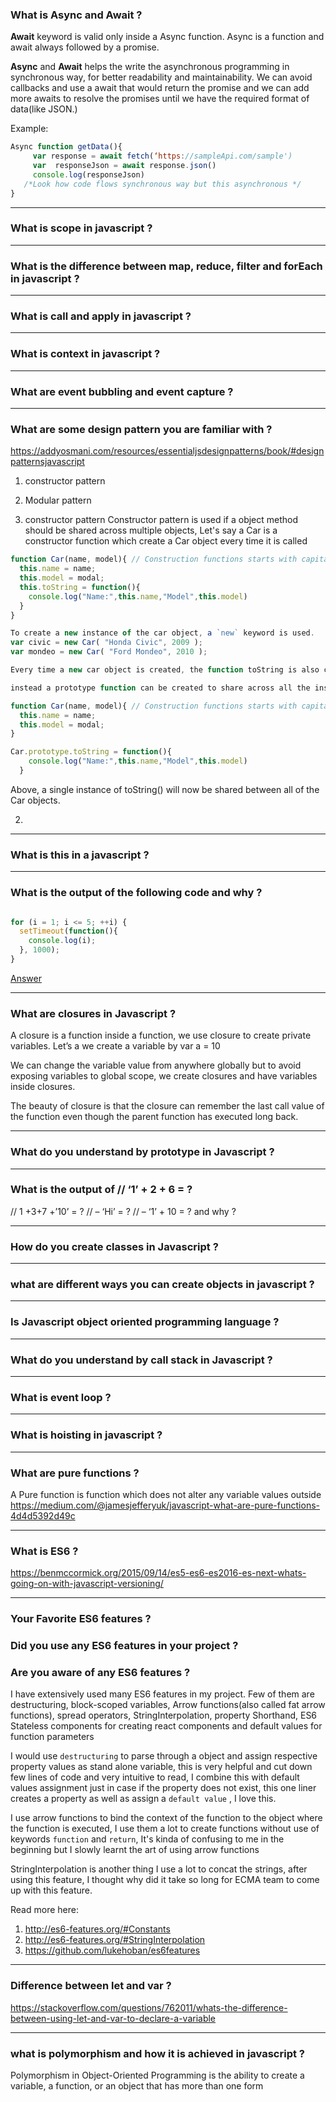 
### What is Async and Await ?
**Await** keyword is valid only inside a Async function. Async is a function and await always followed by a promise.

**Async** and **Await** helps the write the asynchronous programming in synchronous way, for better readability and maintainability. 
We can avoid callbacks and use a await that would return the promise and we can add more awaits to resolve the promises until we have the required format of data(like JSON.)

Example:

```javascript
Async function getData(){
     var response = await fetch(‘https://sampleApi.com/sample')
     var  responseJson = await response.json()
     console.log(responseJson) 
   /*Look how code flows synchronous way but this asynchronous */
}

```

---

### What is scope in javascript ?

---

### What is the difference between map, reduce, filter and forEach in javascript ?

---

### What is call and apply in javascript ?

---

### What is context in javascript ?

---

### What are event bubbling and event capture ?

---

### What are some design pattern you are familiar with ?
https://addyosmani.com/resources/essentialjsdesignpatterns/book/#designpatternsjavascript

1. constructor pattern
2. Modular pattern

3. constructor pattern
Constructor pattern is used if a object method should be shared across multiple objects,
Let's say a Car is a constructor function which create a Car object every time it is called

```javascript
function Car(name, model){ // Construction functions starts with capital letter(Just to differentiate)
  this.name = name;
  this.model = modal;
  this.toString = function(){
    console.log("Name:",this.name,"Model",this.model)
  }
}

To create a new instance of the car object, a `new` keyword is used.
var civic = new Car( "Honda Civic", 2009 );
var mondeo = new Car( "Ford Mondeo", 2010 );

Every time a new car object is created, the function toString is also created which takes memory.

instead a prototype function can be created to share across all the instances of the car objects

function Car(name, model){ // Construction functions starts with capital letter(Just to differentiate)
  this.name = name;
  this.model = modal;
}

Car.prototype.toString = function(){
    console.log("Name:",this.name,"Model",this.model)
  }
```
Above, a single instance of toString() will now be shared between all of the Car objects.

2. 
---

### What is this in a javascript ?

---

### What is the output of the following code and why ?

```javascript

for (i = 1; i <= 5; ++i) {
  setTimeout(function(){
    console.log(i);
  }, 1000);
}
```

[Answer](https://coderwall.com/p/_ppzrw/be-careful-with-settimeout-in-loops)

---

### What are closures in Javascript ?

A closure is a function inside a function, we use closure to create private variables. Let’s a we create a variable by var a = 10

We can change the variable value from anywhere globally but to avoid exposing variables to global scope, we create closures and have variables inside closures.

The beauty of closure is that the closure can remember the last call value of the function even though the parent function has executed long back.

---

### What do you understand by prototype in Javascript ?

---

### What is the output of // ‘1’ + 2 + 6 = ?
// 1 +3+7 +’10’ = ?
// – ‘Hi’ = ?
// – ‘1’ + 10 = ? and why ?

---

### How do you create classes in Javascript ?

---

### what are different ways you can create objects in javascript ?

---

### Is Javascript object oriented programming language ?

---

### What do you understand by call stack in Javascript ?

---

### What is event loop ?

---

### What is hoisting in javascript ?

---

### What are pure functions ?

A Pure function is function which does not alter any variable values outside
 https://medium.com/@jamesjefferyuk/javascript-what-are-pure-functions-4d4d5392d49c

---

### What is ES6 ? 

https://benmccormick.org/2015/09/14/es5-es6-es2016-es-next-whats-going-on-with-javascript-versioning/

---

### Your Favorite ES6 features ?
### Did you use any ES6 features in your project ?
### Are you aware of any ES6 features ?

I have extensively used many ES6 features in my project.
Few of them are destructuring, block-scoped variables, Arrow functions(also called fat arrow functions), spread operators, StringInterpolation, property Shorthand, ES6 Stateless components for creating react components and default values for function parameters

I would use `destructuring` to parse through a object and assign respective property values as stand alone variable, this is very helpful and cut down few lines of code and very intuitive to read, I combine this with default values assignment just in case if the property does not exist, this one liner creates a property as well as assign a `default value` , I love this.

I use arrow functions to bind the context of the function to the object where the function is executed, I use them a lot to create functions without use of keywords `function` and `return`, It's kinda of confusing to me in the beginning but I slowly learnt the art of using arrow functions

StringInterpolation is another thing I use a lot to concat the strings, after using this feature, I thought why did it take so long for ECMA team to come up with this feature.


Read more here: 

1. http://es6-features.org/#Constants
2. http://es6-features.org/#StringInterpolation
3. https://github.com/lukehoban/es6features

---

### Difference between let and var ?
https://stackoverflow.com/questions/762011/whats-the-difference-between-using-let-and-var-to-declare-a-variable

---

### what is polymorphism and how it is achieved in javascript ?
Polymorphism in Object-Oriented Programming is the ability to create a variable, a function, or an object that has more than one form
